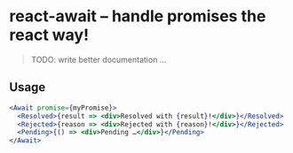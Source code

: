# react-await – handle promises the react way!

> TODO: write better documentation …

## Usage

```jsx
<Await promise={myPromise}>
  <Resolved>{result => <div>Resolved with {result}!</div>}</Resolved>
  <Rejected>{reason => <div>Rejected with {reason}!</div>}</Rejected>
  <Pending>{() => <div>Pending …</div>}</Pending>
</Await>
```
